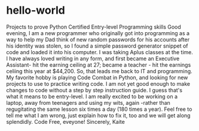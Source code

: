 # hello-world
Projects to prove Python Certified Entry-level Programming skills
Good evening, 
I am a new programmer who originally got into programming as a way to help my Dad think of new random passwords for his accounts after his identity was stolen, so I found a simple password generator snippet of code and loaded it into his computer. I was taking Aplus classes at the time. I have always loved writing in any form, and first became an Executive Assistant- hit the earning ceiling at 27; became a teacher - hit the earnings celiing this year at $44,200. So, that leads me back to IT and programming. My favorite hobby is playing Code Combat in Python, and looking for new projects to use to practice writing code. I am not yet good enough to make changes to code without a step by step instruction guide. I guess that's what it means to be entry-level. I am really excited to be working on a laptop, away from teenagers and using my wits, again -rather than regugitating the same lesson six times a day (180 times a year). 
Feel free to tell me what I am wrong, just explain how to fix it, too and we will get along splendidly.
Code Free, eveyone!
Sincerely,
Kaite
